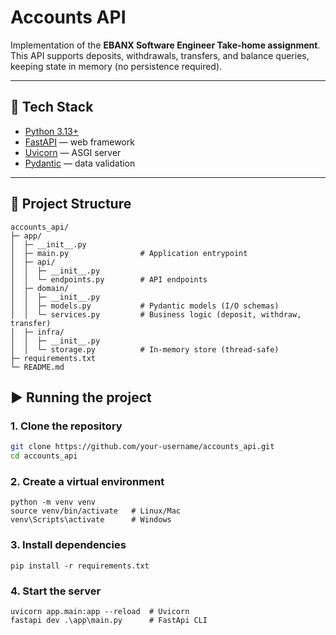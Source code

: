 # Accounts API

Implementation of the **EBANX Software Engineer Take-home assignment**.  
This API supports deposits, withdrawals, transfers, and balance queries, keeping state in memory (no persistence required).

---

## 🚀 Tech Stack

- [Python 3.13+](https://www.python.org/)
- [FastAPI](https://fastapi.tiangolo.com/) — web framework
- [Uvicorn](https://www.uvicorn.org/) — ASGI server
- [Pydantic](https://docs.pydantic.dev/) — data validation

---
## 📂 Project Structure

```plaintext
accounts_api/
├─ app/
│  ├─ __init__.py
│  ├─ main.py                # Application entrypoint
│  ├─ api/
│  │  ├─ __init__.py
│  │  └─ endpoints.py        # API endpoints
│  ├─ domain/
│  │  ├─ __init__.py
│  │  ├─ models.py           # Pydantic models (I/O schemas)
│  │  └─ services.py         # Business logic (deposit, withdraw, transfer)
│  ├─ infra/
│  │  ├─ __init__.py
│  │  └─ storage.py          # In-memory store (thread-safe)
├─ requirements.txt
└─ README.md
```


## ▶️ Running the project

### 1. Clone the repository
```bash
git clone https://github.com/your-username/accounts_api.git
cd accounts_api
```

### 2. Create a virtual environment
```shell
python -m venv venv
source venv/bin/activate   # Linux/Mac
venv\Scripts\activate      # Windows
```

### 3. Install dependencies
```shell
pip install -r requirements.txt
```

### 4. Start the server
```shell
uvicorn app.main:app --reload  # Uvicorn
fastapi dev .\app\main.py      # FastApi CLI 
```